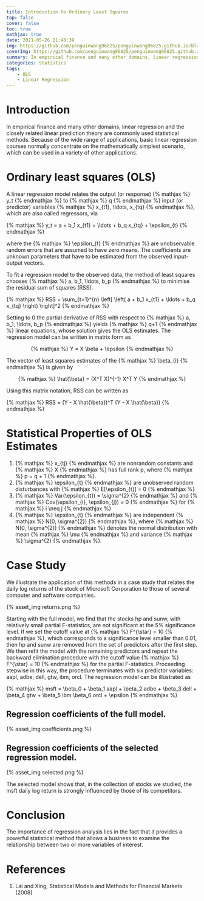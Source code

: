 ```yaml
---
title: Introduction to Ordinary Least Squares
top: false
cover: false
toc: true
mathjax: true
date: 2021-05-26 21:48:39
img: https://github.com/penguinwang96825/penguinwang96825.github.io/blob/master/2021/05/26/2021-05-26-introduction-to-ordinary-least-squares/wallhaven-e78jpo.jpg?raw=true
coverImg: https://github.com/penguinwang96825/penguinwang96825.github.io/blob/master/2021/05/26/2021-05-26-introduction-to-ordinary-least-squares/wallhaven-e78jpo.jpg?raw=true
summary: In empirical finance and many other domains, linear regression and the closely related linear prediction theory are commonly used statistical methods. Because of the wide range of applications, basic linear regression courses normally concentrate on the mathematically simplest scenario, which can be used in a variety of other applications.
categories: Statistics
tags:
	- OLS
	- Linear Regression
---
```


# Introduction

In empirical finance and many other domains, linear regression and the closely related linear prediction theory are commonly used statistical methods. Because of the wide range of applications, basic linear regression courses normally concentrate on the mathematically simplest scenario, which can be used in a variety of other applications.

# Ordinary least squares (OLS)

A linear regression model relates the output (or response) {% mathjax %} y_t {% endmathjax %} to {% mathjax %} q {% endmathjax %} input (or predictor) variables {% mathjax %} x_{t1}, \ldots, x_{tq} {% endmathjax %}, which are also called regressors, via

<div style="display: flex;justify-content: center;">
    {% mathjax %}
    y_t = a + b_1 x_{t1} + \ldots + b_q x_{tq} + \epsilon_{t}
    {% endmathjax %}
</div>

where the {% mathjax %} \epsilon_{t} {% endmathjax %} are unobservable random errors that are assumed to have zero means. The coefficients are unknown parameters that have to be estimated from the observed input-output vectors.

To fit a regression model to the observed data, the method of least squares chooses {% mathjax %} a, b_1, \ldots, b_p {% endmathjax %} to minimise the residual sum of squares (RSS).

<div style="display: flex;justify-content: center;">
    {% mathjax %}
    RSS = \sum_{t=1}^{n} \left[ \left( a + b_1 x_{t1} + \ldots + b_q x_{tq} \right) \right]^2
    {% endmathjax %}
</div>

Setting to 0 the partial derivative of RSS with respect to {% mathjax %} a, b_1, \ldots, b_p {% endmathjax %} yields {% mathjax %} q+1 {% endmathjax %} linear equations, whose solution gives the OLS estimates. The regression model can be written in matrix form as

<div style="display: flex;justify-content: center;">
    {% mathjax %}
    Y = X \beta + \epsilon
    {% endmathjax %}
</div>

The vector of least squares estimates of the {% mathjax %} \beta_{i} {% endmathjax %} is given by 

<div style="display: flex;justify-content: center;">
    {% mathjax %}
    \hat{\beta} = (X^T X)^{-1} X^T Y
    {% endmathjax %}
</div>

Using this matrix notation, RSS can be written as

<div style="display: flex;justify-content: center;">
    {% mathjax %}
    RSS = (Y - X \hat{\beta})^T (Y - X \hat{\beta})
    {% endmathjax %}
</div>

# Statistical Properties of OLS Estimates

1. {% mathjax %} x_{tj} {% endmathjax %} are nonrandom constants and {% mathjax %} X {% endmathjax %} has full rank p, where {% mathjax %} p = q + 1 {% endmathjax %}.
2. {% mathjax %} \epsilon_{t} {% endmathjax %} are unobserved random disturbances with {% mathjax %} E[\epsilon_{t}] = 0 {% endmathjax %}
3. {% mathjax %} Var(\epsilon_{t}) = \sigma^{2} {% endmathjax %} and {% mathjax %} Cov(\epsilon_{i}, \epsilon_{j}) = 0 {% endmathjax %} for {% mathjax %} i \neq j {% endmathjax %}
4. {% mathjax %} \epsilon_{t} {% endmathjax %} are independent {% mathjax %} N(0, \sigma^{2}) {% endmathjax %}, where {% mathjax %} N(0, \sigma^{2}) {% endmathjax %} denotes the normal distribution with mean {% mathjax %} \mu {% endmathjax %} and variance {% mathjax %} \sigma^{2} {% endmathjax %}.

# Case Study

We illustrate the application of this methods in a case study that relates the daily log returns of the stock of Microsoft Corporation to those of several computer and software companies.

{% asset_img returns.png %}

Starting with the full model, we find that the stocks hp and sunw, with relatively small partial F-statistics, are not significant at the 5% significance level. If we set the cutoff value at {% mathjax %} F^{\star} = 10 {% endmathjax %}, which corresponds to a significance level smaller than 0.01, then hp and sunw are removed from the set of predictors after the first step. We then refit the model with the remaining predictors and repeat the backward elimination procedure with the cutoff value {% mathjax %} F^{\star} = 10 {% endmathjax %} for the partial F-statistics. Proceeding stepwise in this way, the procedure terminates with six predictor variables: aapl, adbe, dell, gtw, ibm, orcl. The regression model can be illustrated as

<div style="display: flex;justify-content: center;">
    {% mathjax %}
    msft = \beta_0 + \beta_1 aapl + \beta_2 adbe + \beta_3 dell + \beta_4 gtw + \beta_5 ibm \beta_6 orcl + \epsilon
    {% endmathjax %}
</div>

## Regression coefficients of the full model.

{% asset_img coefficients.png %}

## Regression coefficients of the selected regression model.

{% asset_img selected.png %}

The selected model shows that, in the collection of stocks we studied, the msft daily log return is strongly influenced by those of its competitors.

# Conclusion

The importance of regression analysis lies in the fact that it provides a powerful statistical method that allows a business to examine the relationship between two or more variables of interest.

# References

1. Lai and Xing, Statistical Models and Methods for Financial Markets (2008)